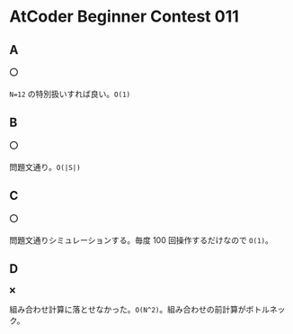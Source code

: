 # AtCoder Beginner Contest 011

## A

:o:

`N=12` の特別扱いすれば良い。`O(1)`

## B

:o:

問題文通り。`O(|S|)`

## C

:o:

問題文通りシミュレーションする。毎度 100 回操作するだけなので `O(1)`。

## D

:x:

組み合わせ計算に落とせなかった。`O(N^2)`。組み合わせの前計算がボトルネック。
